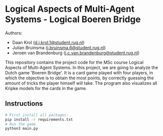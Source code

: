 # Logical Aspects of Multi-Agent Systems - Logical Boeren Bridge

Authors:

- Daan Krol (d.j.krol.1@student.rug.nl)
- Julian Bruinsma (j.bruinsma.6@student.rug.nl)
- Jeroen van Brandenburg (j.c.van.brandenburg@student.rug.nl)

This repository contains the project code for the MSc course Logical Aspects of Multi-Agent Systems. In this project, we are going to analyze the Dutch game 'Boeren Bridge'. It is a card game played with four players, in which the objective is to obtain the most points, by correctly guessing the amount of tricks the player himself will take.
The program also visualizes all Kripke models for the cards in the game.

## Instructions

```bash
# First install all packages:
pip install -r requirements.txt
# Run the game
python3 main.py
```
